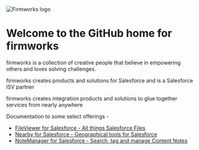 ![Firmworks logo](https://user-images.githubusercontent.com/15019217/217874640-e29385ce-57cf-4ce7-99f6-105ecb07fef1.png)


# Welcome to the GitHub home for firmworks

firmworks is a collection of creative people that believe in empowering others and loves solving challenges.

firmworks creates products and solutions for Salesforce and is a Salesforce ISV partner

firmworks creates integration products and solutions to glue together services from nearly anywhere

Documentation to some select offerings -

- [FileViewer for Salesforce - All things Salesforce Files](https://firmworks.github.io/fileviewer/)
- [Nearby for Salesforce - Geographical tools for Salesforce](https://firmworks.github.io/nearby/)
- [NoteManager for Salesforce - Search, tag and manage Content Notes](https://firmworks.github.io/notemanager/)

